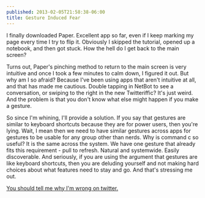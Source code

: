 ```yaml
---
published: 2013-02-05T21:58:38-06:00
title: Gesture Induced Fear
---
```

I finally downloaded Paper. Excellent app so far, even if I keep marking my page every time I try to flip it. Obviously I skipped the tutorial, opened up a notebook, and then got stuck. How the hell do I get back to the main screen?

Turns out, Paper's pinching method to return to the main screen is very intuitive and once I took a few minutes to calm down, I figured it out. But why am I so afraid? Because I've been using apps that aren't intuitive at all, and that has made me cautious. Double tapping in NetBot to see a conversation, or swiping to the right in the new Twitteriffic? It's just weird. And the problem is that you don't know what else might happen if you make a gesture.

So since I'm whining, I'll provide a solution. If you say that gestures are similar to keyboard shortcuts because they are for power users, then you're lying. Wait, I mean then we need to have similar gestures across apps for gestures to be usable for any group other than nerds. Why is command c so useful? It is the same across the system. We have one gesture that already fits this requirement - pull to refresh. Natural and systemwide. Easily discoverable. And seriously, if you are using the argument that gestures are like keyboard shortcuts, then you are deluding yourself and not making hard choices about what features need to stay and go. And that's stressing me out.

[You should tell me why I'm wrong on twitter.][linkTwitter]



[linkTwitter]: <http://www.twitter.com/davidbrunow>